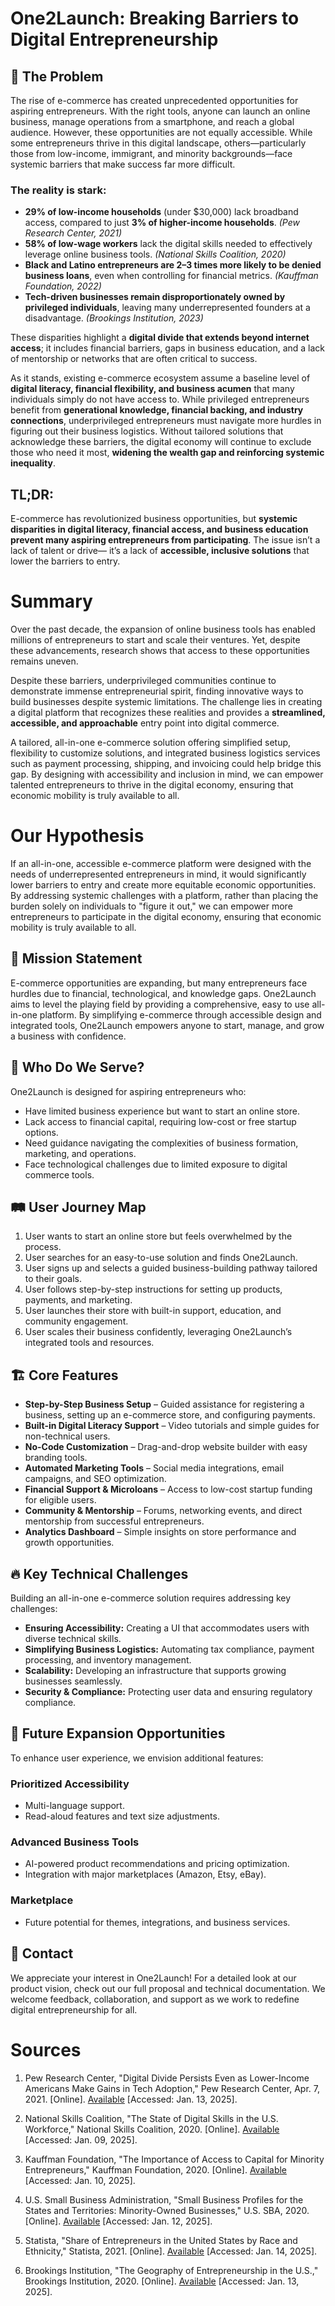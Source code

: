 # One2Launch: Breaking Barriers to Digital Entrepreneurship

## 🚀 The Problem

The rise of e-commerce has created unprecedented opportunities for aspiring entrepreneurs. With the right tools, anyone can launch an online business, manage operations from a smartphone, and reach a global audience. However, these opportunities are not equally accessible. While some entrepreneurs thrive in this digital landscape, others—particularly those from low-income, immigrant, and minority backgrounds—face systemic barriers that make success far more difficult.

### The reality is stark:

- **29% of low-income households** (under $30,000) lack broadband access, compared to just **3% of higher-income households**. *(Pew Research Center, 2021)*
- **58% of low-wage workers** lack the digital skills needed to effectively leverage online business tools. *(National Skills Coalition, 2020)*
- **Black and Latino entrepreneurs are 2–3 times more likely to be denied business loans**, even when controlling for financial metrics. *(Kauffman Foundation, 2022)*
- **Tech-driven businesses remain disproportionately owned by privileged individuals**, leaving many underrepresented founders at a disadvantage. *(Brookings Institution, 2023)*

These disparities highlight a **digital divide that extends beyond internet access**; it includes financial barriers, gaps in business education, and a lack of mentorship or networks that are often critical to success.

As it stands, existing e-commerce ecosystem assume a baseline level of **digital literacy, financial flexibility, and business acumen** that many individuals simply do not have access to. While privileged entrepreneurs benefit from **generational knowledge, financial backing, and industry connections**, underprivileged entrepreneurs must navigate more hurdles in figuring out their business logistics. Without tailored solutions that acknowledge these barriers, the digital economy will continue to exclude those who need it most, **widening the wealth gap and reinforcing systemic inequality**.

## TL;DR:

E-commerce has revolutionized business opportunities, but **systemic disparities in digital literacy, financial access, and business education prevent many aspiring entrepreneurs from participating**. The issue isn’t a lack of talent or drive— it’s a lack of **accessible, inclusive solutions** that lower the barriers to entry.

# Summary

Over the past decade, the expansion of online business tools has enabled millions of entrepreneurs to start and scale their ventures. Yet, despite these advancements, research shows that access to these opportunities remains uneven.

Despite these barriers, underprivileged communities continue to demonstrate immense entrepreneurial spirit, finding innovative ways to build businesses despite systemic limitations. The challenge lies in creating a digital platform that recognizes these realities and provides a **streamlined, accessible, and approachable** entry point into digital commerce.

A tailored, all-in-one e-commerce solution offering simplified setup, flexibility to customize solutions, and integrated business logistics services such as payment processing, shipping, and invoicing could help bridge this gap. By designing with accessibility and inclusion in mind, we can empower talented entrepreneurs to thrive in the digital economy, ensuring that economic mobility is truly available to all.

# Our Hypothesis

If an all-in-one, accessible e-commerce platform were designed with the needs of underrepresented entrepreneurs in mind, it would significantly lower barriers to entry and create more equitable economic opportunities. By addressing systemic challenges with a platform, rather than placing the burden solely on individuals to "figure it out," we can empower more entrepreneurs to participate in the digital economy, ensuring that economic mobility is truly available to all.

## 🎯 Mission Statement

E-commerce opportunities are expanding, but many entrepreneurs face hurdles due to financial, technological, and knowledge gaps. One2Launch aims to level the playing field by providing a comprehensive, easy to use all-in-one  platform. By simplifying e-commerce through accessible design and integrated tools, One2Launch empowers anyone to start, manage, and grow a business with confidence.

## 👥 Who Do We Serve?

One2Launch is designed for aspiring entrepreneurs who:

- Have limited business experience but want to start an online store.
- Lack access to financial capital, requiring low-cost or free startup options.
- Need guidance navigating the complexities of business formation, marketing, and operations.
- Face technological challenges due to limited exposure to digital commerce tools.

## 🛤️ User Journey Map

1. User wants to start an online store but feels overwhelmed by the process.
2. User searches for an easy-to-use solution and finds One2Launch.
3. User signs up and selects a guided business-building pathway tailored to their goals.
4. User follows step-by-step instructions for setting up products, payments, and marketing.
5. User launches their store with built-in support, education, and community engagement.
6. User scales their business confidently, leveraging One2Launch’s integrated tools and resources.


## 🏗️ Core Features

- **Step-by-Step Business Setup** – Guided assistance for registering a business, setting up an e-commerce store, and configuring payments.
- **Built-in Digital Literacy Support** – Video tutorials and simple guides for non-technical users.
- **No-Code Customization** – Drag-and-drop website builder with easy branding tools.
- **Automated Marketing Tools** – Social media integrations, email campaigns, and SEO optimization.
- **Financial Support & Microloans** – Access to low-cost startup funding for eligible users.
- **Community & Mentorship** – Forums, networking events, and direct mentorship from successful entrepreneurs.
- **Analytics Dashboard** – Simple insights on store performance and growth opportunities.


## 🔥 Key Technical Challenges

Building an all-in-one e-commerce solution requires addressing key challenges:

- **Ensuring Accessibility:** Creating a UI that accommodates users with diverse technical skills.
- **Simplifying Business Logistics:** Automating tax compliance, payment processing, and inventory management.
- **Scalability:** Developing an infrastructure that supports growing businesses seamlessly.
- **Security & Compliance:** Protecting user data and ensuring regulatory compliance.

## 🌟 Future Expansion Opportunities

To enhance user experience, we envision additional features:

### **Prioritized Accessibility**

- Multi-language support.
- Read-aloud features and text size adjustments.

### **Advanced Business Tools**

- AI-powered product recommendations and pricing optimization.
- Integration with major marketplaces (Amazon, Etsy, eBay).

### **Marketplace**

- Future potential for themes, integrations, and business services.

## 📩 Contact

We appreciate your interest in One2Launch! For a detailed look at our product vision, check out our full proposal and technical documentation. We welcome feedback, collaboration, and support as we work to redefine digital entrepreneurship for all.

# Sources

1. Pew Research Center, "Digital Divide Persists Even as Lower-Income Americans Make Gains in Tech Adoption," Pew Research Center, Apr. 7, 2021. [Online]. [Available](https://www.pewresearch.org) [Accessed: Jan. 13, 2025].

2. National Skills Coalition, "The State of Digital Skills in the U.S. Workforce," National Skills Coalition, 2020. [Online]. [Available](https://www.nationalskillscoalition.org) [Accessed: Jan. 09, 2025].

3. Kauffman Foundation, "The Importance of Access to Capital for Minority Entrepreneurs," Kauffman Foundation, 2020. [Online]. [Available](https://www.kauffman.org) [Accessed: Jan. 10, 2025].

4. U.S. Small Business Administration, "Small Business Profiles for the States and Territories: Minority-Owned Businesses," U.S. SBA, 2020. [Online]. [Available](https://www.sba.gov) [Accessed: Jan. 12, 2025].

5. Statista, "Share of Entrepreneurs in the United States by Race and Ethnicity," Statista, 2021. [Online]. [Available](https://www.statista.com) [Accessed: Jan. 14, 2025].

6. Brookings Institution, "The Geography of Entrepreneurship in the U.S.," Brookings Institution, 2020. [Online]. [Available](https://www.brookings.edu) [Accessed: Jan. 13, 2025].
